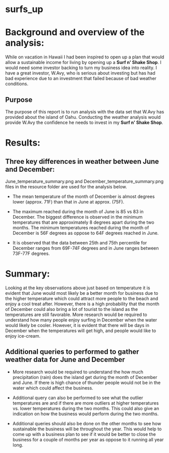 # surfs_up

# Background and overview of the analysis:
While on vacation in Hawaii I had been inspired to open up a plan that would allow a sustainable income for living by opening up a **Surf n' Shake Shop**.  I would need some investor backing to turn my business idea into reality.  I have a great investor, W.Avy, who is serious about investing but has had bad experience due to an investment that failed because of bad weather conditions.

## Purpose
The purpose of this report is to run analysis with the data set that W.Avy has provided about the island of Oahu.  Conducting the weather analysis would provide W.Avy the confidence he needs to invest in my **Surf n' Shake Shop**. 

# Results:

## Three key differences in weather between June and December:

June_temperature_summary.png and December_temperature_summary.png files in the resource folder are used for the analysis below.

- The mean temperature of the month of December is almost degrees lower (approx. 71F) than that in June at approx. (75F).   

- The maximum reached during the month of June is 85 vs 83 in December. The biggest difference is observed in the minimum temperatures that are approximately 8 degrees apart during the two months.  The minimum temperatures reached during the month of December is 56F degrees as oppose to 64F degrees reached in June.

- It is observed that the data between 25th and 75th percentile for December ranges from 69F-74F degrees and in June ranges between 73F-77F degrees.

# Summary:

Looking at the key observations above just based on temperature it is evident that June would most likely be a better month for business due to the higher temperature which could attract more people to the beach and enjoy a cool treat after.  However, there is a high probability that the month of December could also bring a lot of tourist to the island as the temperatures are still favorable.  More research would be required to understand how many people enjoy surfing in December when the water would likely be cooler.  However, it is evident that there will be days in December when the temperatures will get high, and people would like to enjoy ice-cream.  

## Additional queries to performed to gather weather data for June and December

- More research would be required to understand the how much precipitation (rain) does the island get during the month of December and June.  If there is high chance of thunder people would not be in the water which could affect the business.

- Additional query can also be performed to see what the outlier temperatures are and if there are more outliers at higher temperatures vs. lower temperatures during the two months.  This could also give an indication on how the business would perform during the two months.

-  Additional queries should also be done on the other months to see how sustainable the business will be throughout the year. This would help to come up with a business plan to see if it would be better to close the business for a couple of months per year as oppose to it running all year long.
